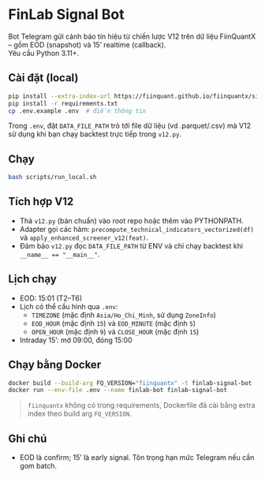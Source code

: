 # FinLab Signal Bot

Bot Telegram gửi cảnh báo tín hiệu từ chiến lược V12 trên dữ liệu FiinQuantX – gồm EOD (snapshot) và 15’ realtime (callback).\
Yêu cầu Python 3.11+.

## Cài đặt (local)
```bash
pip install --extra-index-url https://fiinquant.github.io/fiinquantx/simple fiinquantx
pip install -r requirements.txt
cp .env.example .env  # điền thông tin
```

Trong `.env`, đặt `DATA_FILE_PATH` trỏ tới file dữ liệu (vd .parquet/.csv) mà V12 sử dụng khi bạn chạy backtest trực tiếp trong `v12.py`.

## Chạy

```bash
bash scripts/run_local.sh
```

## Tích hợp V12

* Thả `v12.py` (bản chuẩn) vào root repo hoặc thêm vào PYTHONPATH.
* Adapter gọi các hàm: `precompute_technical_indicators_vectorized(df)` và `apply_enhanced_screener_v12(feat)`.
* Đảm bảo `v12.py` đọc `DATA_FILE_PATH` từ ENV và chỉ chạy backtest khi `__name__ == "__main__"`.

## Lịch chạy

* EOD: 15:01 (T2–T6)
* Lịch có thể cấu hình qua `.env`:
  - `TIMEZONE` (mặc định `Asia/Ho_Chi_Minh`, sử dụng `ZoneInfo`)
  - `EOD_HOUR` (mặc định `15`) và `EOD_MINUTE` (mặc định `5`)
  - `OPEN_HOUR` (mặc định `9`) và `CLOSE_HOUR` (mặc định `15`)
* Intraday 15’: mở 09:00, đóng 15:00

## Chạy bằng Docker

```bash
docker build --build-arg FQ_VERSION="fiinquantx" -t finlab-signal-bot .
docker run --env-file .env --name finlab-bot finlab-signal-bot
```

> `fiinquantx` không có trong requirements, Dockerfile đã cài bằng extra index theo build arg `FQ_VERSION`.

## Ghi chú

* EOD là confirm; 15’ là early signal. Tôn trọng hạn mức Telegram nếu cần gom batch.

